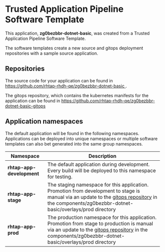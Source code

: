 # Trusted Application Pipeline Software Template

This application, **zg0bezbbr-dotnet-basic**, was created from a Trusted Application Pipeline Software Template.

The software templates create a new source and gitops deployment repositories with a sample source application. 

## Repositories

The source code for your application can be found in [https://github.com/rhtap-rhdh-qe/zg0bezbbr-dotnet-basic ](https://github.com/rhtap-rhdh-qe/zg0bezbbr-dotnet-basic ).
 
The gitops repository, which contains the kubernetes manifests for the application can be found in 
[https://github.com/rhtap-rhdh-qe/zg0bezbbr-dotnet-basic-gitops ](https://github.com/rhtap-rhdh-qe/zg0bezbbr-dotnet-basic-gitops ) 

## Application namespaces 

The default application will be found in the following namespaces. Applications can be deployed into unique namespaces or multiple software templates can also bet generated into the same group namespaces.  

|  Namespace   |  Description   |  
| -------- | -------- |   
| **rhtap-app-development** | The default application during development. Every build will be deployed to this namespace for testing. | 
| **rhtap-app-stage** | The staging namespace for this application. Promotion from development to stage is manual via an update to the [gitops repository](https://github.com/rhtap-rhdh-qe/zg0bezbbr-dotnet-basic-gitops ) in the components/zg0bezbbr-dotnet-basic/overlays/prod directory |  
| **rhtap-app-prod** | The production namespace for this application. Promotion from stage to production is manual via an update to the [gitops repository](https://github.com/rhtap-rhdh-qe/zg0bezbbr-dotnet-basic-gitops ) in the components/zg0bezbbr-dotnet-basic/overlays/prod directory | 